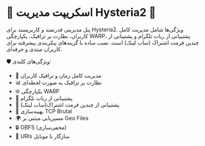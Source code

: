 # 🚀 اسکریپت مدیریت Hysteria2 🚀

پنل مدیریتی قدرتمند و کاربرپسند برای  Hysteria2. ویژگی‌ها شامل مدیریت کامل کاربران، نظارت بر ترافیک، یکپارچگی WARP، پشتیبانی از ربات تلگرام و پشتیبانی از چندین فرمت اشتراک (ساب لینک) است. نصب ساده با گزینه‌های پیکربندی پیشرفته برای کاربران مبتدی و حرفه‌ای.

🛡️ ویژگی‌های کلیدی:
- 🔐 مدیریت کامل زمان و ترافیک کاربران
- 📊 نظارت بر ترافیک به صورت لحظه‌ای
- 🌐 یکپارچگی WARP
- 🤖 پشتیبانی از ربات تلگرام
- 🔄 پشتیبانی از چندین فرمت اشتراک(ساب لینک)
- 🚄 بهینه‌سازی TCP Brutal
- 🌍 مسیریابی مبتنی بر Geo Files
- 🔒 OBFS (مخفی‌سازی)
- 📱 URIs سازگار با موبایل

